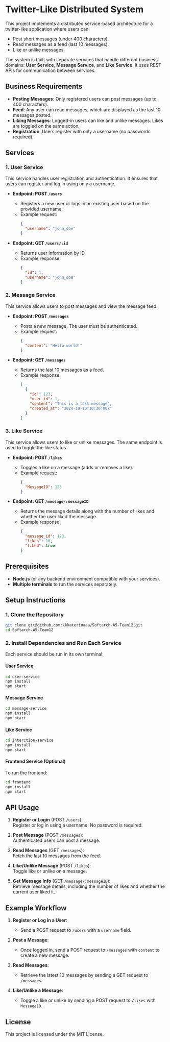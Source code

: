 # Twitter-Like Distributed System

This project implements a distributed service-based architecture for a twitter-like application where users can:
- Post short messages (under 400 characters).
- Read messages as a feed (last 10 messages).
- Like or unlike messages.

The system is built with separate services that handle different business domains: **User Service**, **Message Service**, and **Like Service**. It uses REST APIs for communication between services.

## Business Requirements
- **Posting Messages**: Only registered users can post messages (up to 400 characters).
- **Feed**: Any user can read messages, which are displayed as the last 10 messages posted.
- **Liking Messages**: Logged-in users can like and unlike messages. Likes are toggled on the same action.
- **Registration**: Users register with only a username (no passwords required).

## Services

### 1. **User Service**
This service handles user registration and authentication. It ensures that users can register and log in using only a username.

- **Endpoint: POST `/users`**
  - Registers a new user or logs in an existing user based on the provided username.
  - Example request:
    ```json
    {
      "username": "john_doe"
    }
    ```

- **Endpoint: GET `/users/:id`**
  - Returns user information by ID.
  - Example response:
    ```json
    {
      "id": 1,
      "username": "john_doe"
    }
    ```

### 2. **Message Service**
This service allows users to post messages and view the message feed.

- **Endpoint: POST `/messages`**
  - Posts a new message. The user must be authenticated.
  - Example request:
    ```json
    {
      "content": "Hello world!"
    }
    ```

- **Endpoint: GET `/messages`**
  - Returns the last 10 messages as a feed.
  - Example response:
    ```json
    [
      {
        "id": 123,
        "user_id": 1,
        "content": "This is a test message",
        "created_at": "2024-10-10T10:30:00Z"
      }
    ]
    ```

### 3. **Like Service**
This service allows users to like or unlike messages. The same endpoint is used to toggle the like status.

- **Endpoint: POST `/likes`**
  - Toggles a like on a message (adds or removes a like).
  - Example request:
    ```json
    {
      "MessageID": 123
    }
    ```

- **Endpoint: GET `/message/:messageID`**
  - Returns the message details along with the number of likes and whether the user liked the message.
  - Example response:
    ```json
    {
      "message_id": 123,
      "likes": 10,
      "liked": true
    }
    ```

## Prerequisites

- **Node.js** (or any backend environment compatible with your services).
- **Multiple terminals** to run the services separately.

## Setup Instructions

### 1. Clone the Repository

```bash
git clone git@github.com:kkkaterinaaa/Softarch-A5-Team12.git
cd Softarch-A5-Team12
```

### 2. Install Dependencies and Run Each Service

Each service should be run in its own terminal:

#### User Service

```bash
cd user-service
npm install
npm start
```

#### Message Service

```bash
cd message-service
npm install
npm start
```

#### Like Service

```bash
cd interction-service
npm install
npm start
```

#### Frontend Service (Optional)

To run the frontend:

```bash
cd frontend
npm install
npm start
```

## API Usage

1. **Register or Login** (POST `/users`):  
   Register or log in using a username. No password is required.
   
2. **Post Message** (POST `/messages`):  
   Authenticated users can post a message.

3. **Read Messages** (GET `/messages`):  
   Fetch the last 10 messages from the feed.

4. **Like/Unlike Message** (POST `/likes`):  
   Toggle like or unlike on a message.

5. **Get Message Info** (GET `/message/:messageID`):  
   Retrieve message details, including the number of likes and whether the current user liked it.

## Example Workflow

1. **Register or Log in a User**:
   - Send a POST request to `/users` with a `username` field.
   
2. **Post a Message**:
   - Once logged in, send a POST request to `/messages` with `content` to create a new message.
   
3. **Read Messages**:
   - Retrieve the latest 10 messages by sending a GET request to `/messages`.

4. **Like/Unlike a Message**:
   - Toggle a like or unlike by sending a POST request to `/likes` with `MessageID`.

## License

This project is licensed under the MIT License.
